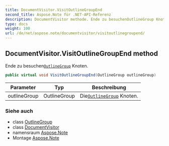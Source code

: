 ```yaml
---
title: DocumentVisitor.VisitOutlineGroupEnd
second_title: Aspose.Note für .NET-API-Referenz
description: DocumentVisitor methode. Ende zu besuchenOutlineGroup Knoten.
type: docs
weight: 100
url: /de/net/aspose.note/documentvisitor/visitoutlinegroupend/
---
```

## DocumentVisitor.VisitOutlineGroupEnd method

Ende zu besuchen[`OutlineGroup`](../../outlinegroup/) Knoten.

```csharp
public virtual void VisitOutlineGroupEnd(OutlineGroup outlineGroup)
```

| Parameter | Typ | Beschreibung |
| --- | --- | --- |
| outlineGroup | OutlineGroup | Die[`OutlineGroup`](../../outlinegroup/) Knoten. |

### Siehe auch

* class [OutlineGroup](../../outlinegroup/)
* class [DocumentVisitor](../)
* namensraum [Aspose.Note](../../documentvisitor/)
* Montage [Aspose.Note](../../../)


